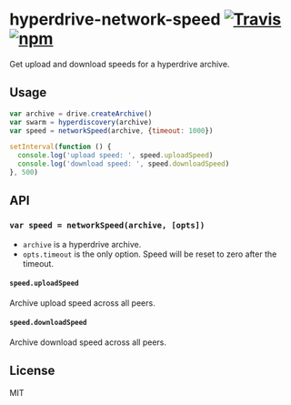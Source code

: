 # hyperdrive-network-speed [![Travis](https://img.shields.io/travis/joehand/hyperdrive-network-speed.svg?style=flat-square)](https://travis-ci.org/joehand/hyperdrive-network-speed) [![npm](https://img.shields.io/npm/v/hyperdrive-network-speed.svg?style=flat-square)](https://npmjs.org/package/hyperdrive-network-speed)

Get upload and download speeds for a hyperdrive archive.

## Usage

```js
var archive = drive.createArchive()
var swarm = hyperdiscovery(archive)
var speed = networkSpeed(archive, {timeout: 1000})

setInterval(function () {
  console.log('upload speed: ', speed.uploadSpeed)
  console.log('download speed: ', speed.downloadSpeed)
}, 500)
```

## API

### `var speed = networkSpeed(archive, [opts])`

* `archive` is a hyperdrive archive.
* `opts.timeout` is the only option. Speed will be reset to zero after the timeout.

#### `speed.uploadSpeed`

Archive upload speed across all peers.

#### `speed.downloadSpeed`

Archive download speed across all peers.

## License

MIT
